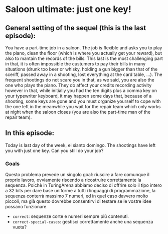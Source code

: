 # Saloon ultimate: just one key!

## General setting of the sequel (this is the last episode):

You have a part-time job in a saloon.
The job is flexible and asks you to play the piano, clean the floor (which is where you actually get your reward), but also to mantain the records of the bills. This last is the most challenging part in that, it is often impossible the custumers to pay their bills in many situations (drunk too beer or whisky, holding a gun bigger than that of the sceriff, passed away in a shooting, lost everything at the card table, ...).
The frequent shootings do not scare you in that, as we said, you are also the one who plays the piano. They do affect your credits recording activity however in that, while initially you had the ten digits plus a comma key on your typewriter keyboard, it may happen some days that, because of a shooting, some keys are gone and you must organize yourself to cope with the one left in the meanwhile you wait for the repair team which only works at night when the saloon closes (you are also the part-time man of the repair team).

## In this episode:

Today is last day of the week, el sianto domingo. The shootings have left you with just one key. Can you still do your job?


### Goals 

Questo problema prevede un singolo goal: riuscire a fare comunque il proprio lavoro, ovviamente riscendo a ricostruire correttamente la sequenza.
Poichè in TuringArena abbiamo deciso di offrire solo il tipo intero a 32 bits per dare base uniforme a tutti i linguaggi di programmazione, la sequenza conterrà massimo 7 numeri, ed in quel caso davvero molto piccoli, ma già questo dovrebbe consentirvi di testare se le vostre idee possano funzionare.

- `correct`: sequenze corte e numeri sempre più contenuti.
- `correct-special-cases`: gestisci correttamente anche una sequenza vuota?


